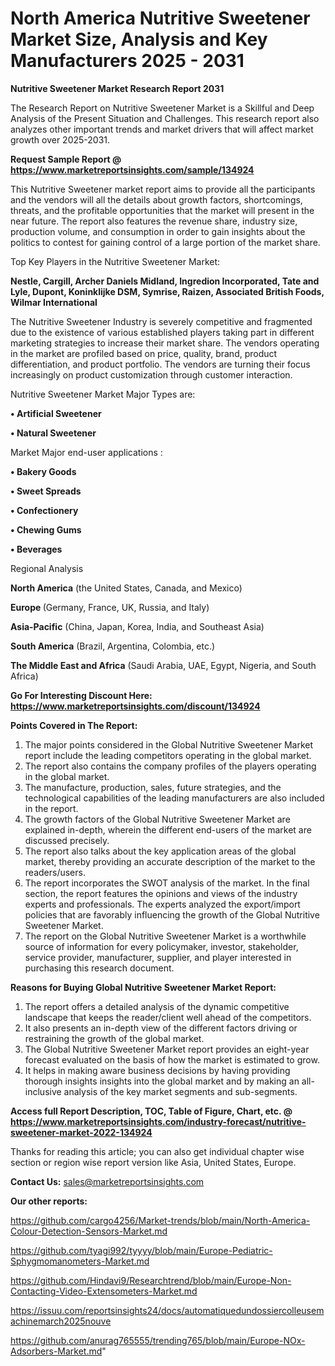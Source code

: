 # North America Nutritive Sweetener Market Size, Analysis and Key Manufacturers 2025 - 2031

<strong>Nutritive Sweetener Market Research Report 2031</strong>

The Research Report on Nutritive Sweetener Market is a Skillful and Deep Analysis of the Present Situation and Challenges. This research report also analyzes other important trends and market drivers that will affect market growth over 2025-2031.

<strong>Request Sample Report @ <a href=https://www.marketreportsinsights.com/sample/134924>https://www.marketreportsinsights.com/sample/134924</a></strong>

This Nutritive Sweetener market report aims to provide all the participants and the vendors will all the details about growth factors, shortcomings, threats, and the profitable opportunities that the market will present in the near future. The report also features the revenue share, industry size, production volume, and consumption in order to gain insights about the politics to contest for gaining control of a large portion of the market share.

Top Key Players in the Nutritive Sweetener Market:

<strong>Nestle, Cargill, Archer Daniels Midland, Ingredion Incorporated, Tate and Lyle, Dupont, Koninklijke DSM, Symrise, Raizen, Associated British Foods, Wilmar International</strong>

The Nutritive Sweetener Industry is severely competitive and fragmented due to the existence of various established players taking part in different marketing strategies to increase their market share. The vendors operating in the market are profiled based on price, quality, brand, product differentiation, and product portfolio. The vendors are turning their focus increasingly on product customization through customer interaction.

Nutritive Sweetener Market Major Types are:

<strong>• Artificial Sweetener

• Natural Sweetener</strong>

Market Major end-user applications :

<strong>• Bakery Goods

• Sweet Spreads

• Confectionery

• Chewing Gums

• Beverages</strong>

Regional Analysis

</u><strong><b>North America</b></strong> (the United States, Canada, and Mexico)

<strong><b>Europe </b></strong>(Germany, France, UK, Russia, and Italy)

<strong><b>Asia-Pacific</b></strong> (China, Japan, Korea, India, and Southeast Asia)

<strong><b>South America</b></strong> (Brazil, Argentina, Colombia, etc.)

<strong><b>The Middle East and Africa</b></strong> (Saudi Arabia, UAE, Egypt, Nigeria, and South Africa)

<strong>Go For Interesting Discount Here: <a href=https://www.marketreportsinsights.com/discount/134924>https://www.marketreportsinsights.com/discount/134924</a></strong>

<strong>Points Covered in The Report:</strong>
<ol>
  <li>The major points considered in the Global Nutritive Sweetener Market report include the leading competitors operating in the global market.</li>
  <li>The report also contains the company profiles of the players operating in the global market.</li>
  <li>The manufacture, production, sales, future strategies, and the technological capabilities of the leading manufacturers are also included in the report.</li>
  <li>The growth factors of the Global Nutritive Sweetener Market are explained in-depth, wherein the different end-users of the market are discussed precisely.</li>
  <li>The report also talks about the key application areas of the global market, thereby providing an accurate description of the market to the readers/users.</li>
  <li>The report incorporates the SWOT analysis of the market. In the final section, the report features the opinions and views of the industry experts and professionals. The experts analyzed the export/import policies that are favorably influencing the growth of the Global Nutritive Sweetener Market.</li>
  <li>The report on the Global Nutritive Sweetener Market is a worthwhile source of information for every policymaker, investor, stakeholder, service provider, manufacturer, supplier, and player interested in purchasing this research document.</li>
</ol>
<strong>Reasons for Buying Global Nutritive Sweetener Market Report:</strong>

<ol>
  <li>The report offers a detailed analysis of the dynamic competitive landscape that keeps the reader/client well ahead of the competitors.</li>
  <li>It also presents an in-depth view of the different factors driving or restraining the growth of the global market.</li>
  <li>The Global Nutritive Sweetener Market report provides an eight-year forecast evaluated on the basis of how the market is estimated to grow.</li>
  <li>It helps in making aware business decisions by having providing thorough insights insights into the global market and by making an all-inclusive analysis of the key market segments and sub-segments.</li>
</ol>
<strong>Access full Report Description, TOC, Table of Figure, Chart, etc. @ <a href=https://www.marketreportsinsights.com/industry-forecast/nutritive-sweetener-market-2022-134924>https://www.marketreportsinsights.com/industry-forecast/nutritive-sweetener-market-2022-134924</a></strong>


Thanks for reading this article; you can also get individual chapter wise section or region wise report version like Asia, United States, Europe.

<strong>Contact Us:</strong>
sales@marketreportsinsights.com

<strong>Our other reports:</strong>

<a href=https://github.com/cargo4256/Market-trends/blob/main/North-America-Colour-Detection-Sensors-Market.md>https://github.com/cargo4256/Market-trends/blob/main/North-America-Colour-Detection-Sensors-Market.md</a>

<a href=https://github.com/tyagi992/tyyyy/blob/main/Europe-Pediatric-Sphygmomanometers-Market.md>https://github.com/tyagi992/tyyyy/blob/main/Europe-Pediatric-Sphygmomanometers-Market.md</a>

<a href=https://github.com/Hindavi9/Researchtrend/blob/main/Europe-Non-Contacting-Video-Extensometers-Market.md>https://github.com/Hindavi9/Researchtrend/blob/main/Europe-Non-Contacting-Video-Extensometers-Market.md</a>

<a href=https://issuu.com/reportsinsights24/docs/automatiquedundossiercolleusemachinemarch2025nouve>https://issuu.com/reportsinsights24/docs/automatiquedundossiercolleusemachinemarch2025nouve</a>

<a href=https://github.com/anurag765555/trending765/blob/main/Europe-NOx-Adsorbers-Market.md>https://github.com/anurag765555/trending765/blob/main/Europe-NOx-Adsorbers-Market.md</a>"
